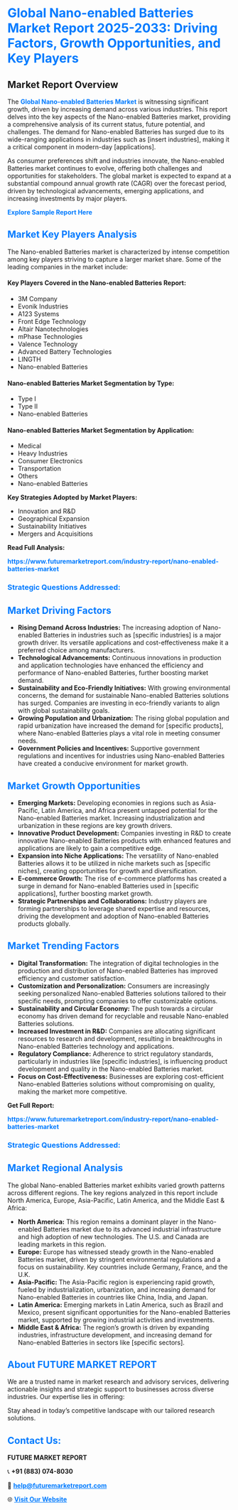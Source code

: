 <h1 style="color: #007BFF;">Global Nano-enabled Batteries Market Report 2025-2033: Driving Factors, Growth Opportunities, and Key Players</h1>

<section id="overview">
<h2>Market Report Overview</h2>
<p>The <a href="https://www.futuremarketreport.com/industry-report/nano-enabled-batteries-market" style="color: #007BFF; text-decoration: none;"><strong>Global Nano-enabled Batteries Market</strong></a> is witnessing significant growth, driven by increasing demand across various industries. This report delves into the key aspects of the Nano-enabled Batteries market, providing a comprehensive analysis of its current status, future potential, and challenges. The demand for Nano-enabled Batteries has surged due to its wide-ranging applications in industries such as [insert industries], making it a critical component in modern-day [applications].</p>
<p>As consumer preferences shift and industries innovate, the Nano-enabled Batteries market continues to evolve, offering both challenges and opportunities for stakeholders. The global market is expected to expand at a substantial compound annual growth rate (CAGR) over the forecast period, driven by technological advancements, emerging applications, and increasing investments by major players.</p>
</section>

<section id="overview">
<p><a href="https://www.futuremarketreport.com/request-sample/reportId=99930" style="color: #007BFF; text-decoration: none;"><strong>Explore Sample Report Here</strong></a></p>
</section>

<section id="key-players">
<h2 style="color: #007BFF;">Market Key Players Analysis</h2>
<p>The Nano-enabled Batteries market is characterized by intense competition among key players striving to capture a larger market share. Some of the leading companies in the market include:</p>
<h4>Key Players Covered in the Nano-enabled Batteries Report:</h4>
<ul><li>3M Company</li><li>Evonik Industries</li><li>A123 Systems</li><li>Front Edge Technology</li><li>Altair Nanotechnologies</li><li>mPhase Technologies</li><li>Valence Technology</li><li>Advanced Battery Technologies</li><li>LINGTH</li><li>Nano-enabled Batteries</li></ul>
<h4>Nano-enabled Batteries Market Segmentation by Type:</h4>
<ul><li>Type I</li><li>Type II</li><li>Nano-enabled Batteries</li></ul>

<h4>Nano-enabled Batteries Market Segmentation by Application:</h4>
<ul><li>Medical</li><li>Heavy Industries</li><li>Consumer Electronics</li><li>Transportation</li><li>Others</li><li>Nano-enabled Batteries</li></ul>
<p><strong>Key Strategies Adopted by Market Players:</strong></p>
<ul>
<li>Innovation and R&D</li>
<li>Geographical Expansion</li>
<li>Sustainability Initiatives</li>
<li>Mergers and Acquisitions</li>
</ul>
</section>

<section>
<p><strong>Read Full Analysis: </strong></p><a href="https://www.futuremarketreport.com/industry-report/nano-enabled-batteries-market" style="color: #007BFF; text-decoration: none;"><strong>https://www.futuremarketreport.com/industry-report/nano-enabled-batteries-market</strong></a>
<h3 style="color: #007BFF;">Strategic Questions Addressed:</h3>
</section>

<section id="driving-factors">
<h2 style="color: #007BFF;">Market Driving Factors</h2>
<ul>
<li><strong>Rising Demand Across Industries:</strong> The increasing adoption of Nano-enabled Batteries in industries such as [specific industries] is a major growth driver. Its versatile applications and cost-effectiveness make it a preferred choice among manufacturers.</li>
<li><strong>Technological Advancements:</strong> Continuous innovations in production and application technologies have enhanced the efficiency and performance of Nano-enabled Batteries, further boosting market demand.</li>
<li><strong>Sustainability and Eco-Friendly Initiatives:</strong> With growing environmental concerns, the demand for sustainable Nano-enabled Batteries solutions has surged. Companies are investing in eco-friendly variants to align with global sustainability goals.</li>
<li><strong>Growing Population and Urbanization:</strong> The rising global population and rapid urbanization have increased the demand for [specific products], where Nano-enabled Batteries plays a vital role in meeting consumer needs.</li>
<li><strong>Government Policies and Incentives:</strong> Supportive government regulations and incentives for industries using Nano-enabled Batteries have created a conducive environment for market growth.</li>
</ul>
</section>

<section id="growth-opportunities">
<h2 style="color: #007BFF;">Market Growth Opportunities</h2>
<ul>
<li><strong>Emerging Markets:</strong> Developing economies in regions such as Asia-Pacific, Latin America, and Africa present untapped potential for the Nano-enabled Batteries market. Increasing industrialization and urbanization in these regions are key growth drivers.</li>
<li><strong>Innovative Product Development:</strong> Companies investing in R&D to create innovative Nano-enabled Batteries products with enhanced features and applications are likely to gain a competitive edge.</li>
<li><strong>Expansion into Niche Applications:</strong> The versatility of Nano-enabled Batteries allows it to be utilized in niche markets such as [specific niches], creating opportunities for growth and diversification.</li>
<li><strong>E-commerce Growth:</strong> The rise of e-commerce platforms has created a surge in demand for Nano-enabled Batteries used in [specific applications], further boosting market growth.</li>
<li><strong>Strategic Partnerships and Collaborations:</strong> Industry players are forming partnerships to leverage shared expertise and resources, driving the development and adoption of Nano-enabled Batteries products globally.</li>
</ul>
</section>

<section id="trending-factors">
<h2 style="color: #007BFF;">Market Trending Factors</h2>
<ul>
<li><strong>Digital Transformation:</strong> The integration of digital technologies in the production and distribution of Nano-enabled Batteries has improved efficiency and customer satisfaction.</li>
<li><strong>Customization and Personalization:</strong> Consumers are increasingly seeking personalized Nano-enabled Batteries solutions tailored to their specific needs, prompting companies to offer customizable options.</li>
<li><strong>Sustainability and Circular Economy:</strong> The push towards a circular economy has driven demand for recyclable and reusable Nano-enabled Batteries solutions.</li>
<li><strong>Increased Investment in R&D:</strong> Companies are allocating significant resources to research and development, resulting in breakthroughs in Nano-enabled Batteries technology and applications.</li>
<li><strong>Regulatory Compliance:</strong> Adherence to strict regulatory standards, particularly in industries like [specific industries], is influencing product development and quality in the Nano-enabled Batteries market.</li>
<li><strong>Focus on Cost-Effectiveness:</strong> Businesses are exploring cost-efficient Nano-enabled Batteries solutions without compromising on quality, making the market more competitive.</li>
</ul>
</section>

<section>
<p><strong>Get Full Report: </strong></p><a href="https://www.futuremarketreport.com/industry-report/nano-enabled-batteries-market" style="color: #007BFF; text-decoration: none;"><strong>https://www.futuremarketreport.com/industry-report/nano-enabled-batteries-market</strong></a>
<h3 style="color: #007BFF;">Strategic Questions Addressed:</h3>
</section>


<section id="regional-analysis">
<h2 style="color: #007BFF;">Market Regional Analysis</h2>
<p>The global Nano-enabled Batteries market exhibits varied growth patterns across different regions. The key regions analyzed in this report include North America, Europe, Asia-Pacific, Latin America, and the Middle East & Africa:</p>
<ul>
<li><strong>North America:</strong> This region remains a dominant player in the Nano-enabled Batteries market due to its advanced industrial infrastructure and high adoption of new technologies. The U.S. and Canada are leading markets in this region.</li>
<li><strong>Europe:</strong> Europe has witnessed steady growth in the Nano-enabled Batteries market, driven by stringent environmental regulations and a focus on sustainability. Key countries include Germany, France, and the U.K.</li>
<li><strong>Asia-Pacific:</strong> The Asia-Pacific region is experiencing rapid growth, fueled by industrialization, urbanization, and increasing demand for Nano-enabled Batteries in countries like China, India, and Japan.</li>
<li><strong>Latin America:</strong> Emerging markets in Latin America, such as Brazil and Mexico, present significant opportunities for the Nano-enabled Batteries market, supported by growing industrial activities and investments.</li>
<li><strong>Middle East & Africa:</strong> The region’s growth is driven by expanding industries, infrastructure development, and increasing demand for Nano-enabled Batteries in sectors like [specific sectors].</li>
</ul>
</section>

<footer>
<h2 style="color: #007BFF;">About FUTURE MARKET REPORT</h2>
<p>We are a trusted name in market research and advisory services, delivering actionable insights and strategic support to businesses across diverse industries. Our expertise lies in offering:</p>

<p>Stay ahead in today’s competitive landscape with our tailored research solutions.</p>

<h2 style="color: #007BFF;">Contact Us:</h2>
<p><strong>FUTURE MARKET REPORT</strong></p>
<p>📞 <strong>+91 (883) 074-8030</strong></p>
<p>📧 <strong><a href="mailto:help@futuremarketreport.com" style="color: #007BFF;">help@futuremarketreport.com</a></strong></p>
<p>🌐 <strong><a href="https://www.futuremarketreport.com/" style="color: #007BFF;">Visit Our Website</a></strong></p>
</footer>